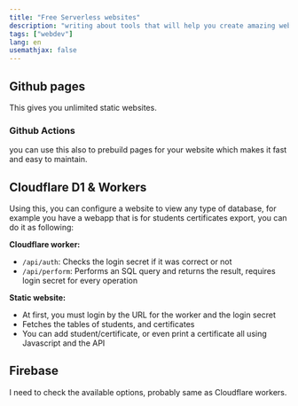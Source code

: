 ```yaml
---
title: "Free Serverless websites"
description: "writing about tools that will help you create amazing website without server pain"
tags: ["webdev"]
lang: en
usemathjax: false
---
```


## Github pages
This gives you unlimited static websites.

### Github Actions
you can use this also to prebuild pages for your website which makes it fast and easy to maintain.

## Cloudflare D1 & Workers
Using this, you can configure a website to view any type of database, for example you have a webapp that is for students certificates export, you can do it as following:

**Cloudflare worker:**
- `/api/auth`: Checks the login secret if it was correct or not
- `/api/perform`: Performs an SQL query and returns the result, requires login secret for every operation

**Static website:**
- At first, you must login by the URL for the worker and the login secret
- Fetches the tables of students, and certificates
- You can add student/certificate, or even print a certificate all using Javascript and the API

## Firebase
I need to check the available options, probably same as Cloudflare workers.
